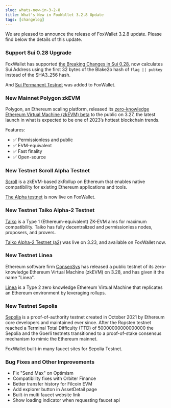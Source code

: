 ```yaml
---
slug: whats-new-in-3-2-8
title: What's New in FoxWallet 3.2.8 Update
tags: [changelog]
---
```


We are pleased to announce the release of FoxWallet 3.2.8 update. Please find below the details of this update.
<!--truncate-->
### Support Sui 0.28 Upgrade
FoxWallet has supported [the Breaking Changes in Sui 0.28](https://docs.sui.io/doc-updates/sui-breaking-changes), now calculates Sui Address using the first 32 bytes of the Blake2b hash of `flag || pubkey` instead of the SHA3_256 hash.

And [Sui Permanent Testnet](https://sui.io/resources-sui/announcing-permanent-testnet/) was added to FoxWallet.

### New Mainnet Polygon zkEVM
Polygon, an Ethereum scaling platform, released its [zero-knowledge Ethereum Virtual Machine (zkEVM) beta](https://polygon.technology/polygon-zkevm) to the public on 3.27, the latest launch in what is expected to be one of 2023’s hottest blockchain trends.

Features:
* ✅ Permissionless and public
* ✅ EVM-equivalent
* ✅ Fast finality
* ✅ Open-source

### New Testnet Scroll Alpha Testnet
[Scroll](https://scroll.io/) is a zkEVM-based zkRollup on Ethereum that enables native compatibility for existing Ethereum applications and tools.

[The Alpha testnet](http://scroll.io/alpha) is now live on FoxWallet.

### New Testnet Taiko Alpha-2 Testnet
[Taiko](https://taiko.xyz/) is a Type 1 (Ethereum-equivalent) ZK-EVM aims for maximum compatibility. Taiko has fully decentralized and permissionless nodes, proposers, and provers.

[Taiko Alpha-2 Testnet (a2)](https://taiko.mirror.xyz/A6G6TNN-CXDAhl42k_bNHg_20fyGcT0xH-LBBSOPNzU) was live on 3.23, and available on FoxWallet now.

### New Testnet Linea
Ethereum software firm [ConsenSys](https://consensys.net/) has released a public testnet of its zero-knowledge Ethereum Virtual Machine (zkEVM) on 3.28, and has given it the name "Linea".

[Linea](https://linea.build/) is a Type 2 zero knowledge Ethereum Virtual Machine that replicates an Ethereum environment by leveraging rollups.

### New Testnet Sepolia
[Sepolia](https://sepolia.dev/) is a proof-of-authority testnet created in October 2021 by Ethereum core developers and maintained ever since. After the Ropsten testnet reached a Terminal Total Difficulty (TTD) of 50000000000000000 the Sepolia and the Goerli testnets transitioned to a proof-of-stake consensus mechanism to mimic the Ethereum mainnet.

FoxWallet built-in many faucet sites for Sepolia Testnet.

### Bug Fixes and Other Improvements
* Fix "Send Max" on Optimism
* Compatibility fixes with Orbiter Finance
* Better transfer history for Filcoin EVM
* Add explorer button in AssetDetail page
* Built-in multi faucet website link
* Show loading indicator when requesting faucet api

